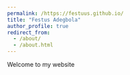 ```yaml
---
permalink: /https://festuus.github.io/
title: "Festus Adegbola"
author_profile: true
redirect_from: 
  - /about/
  - /about.html
---
```


Welcome to my website



